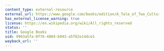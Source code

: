 ```yaml
---
content_type: external-resource
external_url: https://www.google.com/books/edition/A_Tale_of_Two_Cultures/3DZ6d0d2K3EC?hl=en&gbpv=1
has_external_license_warning: true
license: https://en.wikipedia.org/wiki/All_rights_reserved
status: ''
title: Google Books
uid: 9963a5fa-0f76-4804-b943-a5f82e14dce1
wayback_url: ''
---
```

